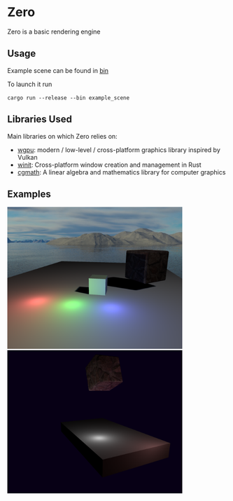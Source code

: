 # Zero
Zero is a basic rendering engine

## Usage
Example scene can be found in [bin](/bin)

To launch it run
```
cargo run --release --bin example_scene
```
## Libraries Used
Main libraries on which Zero relies on:
- [wgpu](https://github.com/gfx-rs/wgpu/tree/v0.12): modern / low-level / cross-platform graphics library inspired by Vulkan
- [winit](https://github.com/rust-windowing/winit): Cross-platform window creation and management in Rust
- [cgmath](https://github.com/rustgd/cgmath): A linear algebra and mathematics library for computer graphics

## Examples
<img src="./examples/zero_v0.0.2.png" width="400">
<img src="./examples/zero_v0.0.1.png" width="400">
